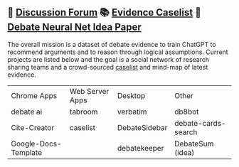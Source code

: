 
## 🙋‍ [Discussion Forum](https://github.com/orgs/debate/discussions)  📚  [Evidence Caselist](https://opencaselist.com/) 📜  [Debate Neural Net Idea Paper](https://arxiv.org/ftp/arxiv/papers/2011/2011.07251.pdf)


The overall mission is a dataset of debate evidence to train ChatGPT to recommend arguments and to reason through logical assumptions.
Current projects are listed below and the goal is a social network of research sharing teams and a crowd-sourced [caselist](https://opencaselist.com/) and mind-map of latest evidence. 




<table>
<tr>
 <td> Chrome Apps
 <td> Web Server Apps
 <td> Desktop 
 <td> Other 
<tr>
 <td> debate ai
 <td> tabroom 
 <td> verbatim 
 <td> db8bot 
<tr>
 <td> Cite-Creator
 <td> caselist 
 <td> DebateSidebar 
 <td> debate-cards-search
<tr>
 <td> Google-Docs-Template 
 <td>
 <td> debatekeeper 
 <td> DebateSum (idea)
